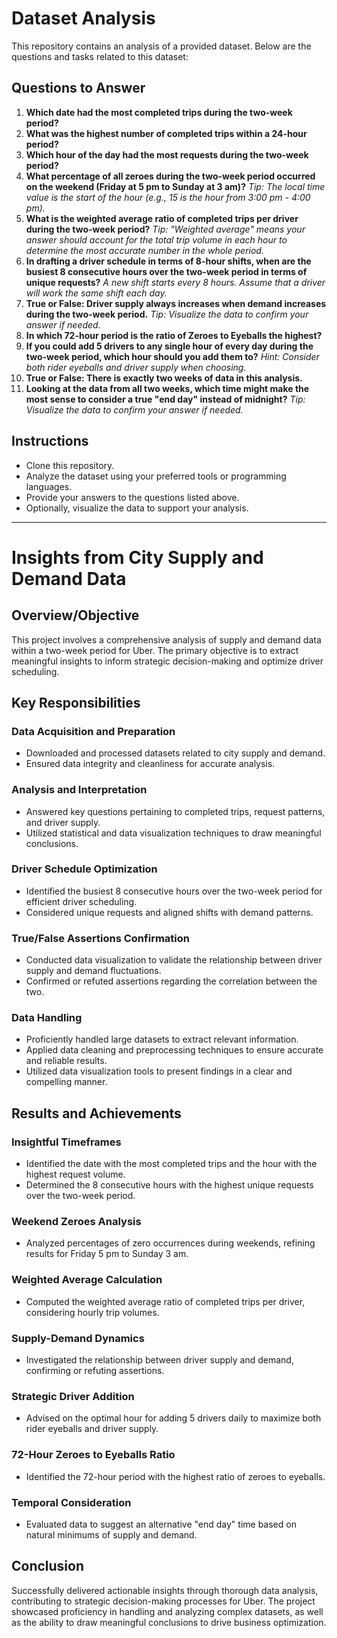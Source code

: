 # Dataset Analysis

This repository contains an analysis of a provided dataset. Below are the questions and tasks related to this dataset:

## Questions to Answer

1. **Which date had the most completed trips during the two-week period?**
2. **What was the highest number of completed trips within a 24-hour period?**
3. **Which hour of the day had the most requests during the two-week period?**
4. **What percentage of all zeroes during the two-week period occurred on the weekend (Friday at 5 pm to Sunday at 3 am)?**
   *Tip: The local time value is the start of the hour (e.g., 15 is the hour from 3:00 pm - 4:00 pm).*
5. **What is the weighted average ratio of completed trips per driver during the two-week period?**
   *Tip: "Weighted average" means your answer should account for the total trip volume in each hour to determine the most accurate number in the whole period.*
6. **In drafting a driver schedule in terms of 8-hour shifts, when are the busiest 8 consecutive hours over the two-week period in terms of unique requests?**
   *A new shift starts every 8 hours. Assume that a driver will work the same shift each day.*
7. **True or False: Driver supply always increases when demand increases during the two-week period.**
   *Tip: Visualize the data to confirm your answer if needed.*
8. **In which 72-hour period is the ratio of Zeroes to Eyeballs the highest?**
9. **If you could add 5 drivers to any single hour of every day during the two-week period, which hour should you add them to?**
   *Hint: Consider both rider eyeballs and driver supply when choosing.*
10. **True or False: There is exactly two weeks of data in this analysis.**
11. **Looking at the data from all two weeks, which time might make the most sense to consider a true "end day" instead of midnight?**
   *Tip: Visualize the data to confirm your answer if needed.*

## Instructions

- Clone this repository.
- Analyze the dataset using your preferred tools or programming languages.
- Provide your answers to the questions listed above.
- Optionally, visualize the data to support your analysis.

---

# Insights from City Supply and Demand Data

## Overview/Objective

This project involves a comprehensive analysis of supply and demand data within a two-week period for Uber. The primary objective is to extract meaningful insights to inform strategic decision-making and optimize driver scheduling.

## Key Responsibilities

### Data Acquisition and Preparation

- Downloaded and processed datasets related to city supply and demand.
- Ensured data integrity and cleanliness for accurate analysis.

### Analysis and Interpretation

- Answered key questions pertaining to completed trips, request patterns, and driver supply.
- Utilized statistical and data visualization techniques to draw meaningful conclusions.

### Driver Schedule Optimization

- Identified the busiest 8 consecutive hours over the two-week period for efficient driver scheduling.
- Considered unique requests and aligned shifts with demand patterns.

### True/False Assertions Confirmation

- Conducted data visualization to validate the relationship between driver supply and demand fluctuations.
- Confirmed or refuted assertions regarding the correlation between the two.

### Data Handling

- Proficiently handled large datasets to extract relevant information.
- Applied data cleaning and preprocessing techniques to ensure accurate and reliable results.
- Utilized data visualization tools to present findings in a clear and compelling manner.

## Results and Achievements

### Insightful Timeframes

- Identified the date with the most completed trips and the hour with the highest request volume.
- Determined the 8 consecutive hours with the highest unique requests over the two-week period.

### Weekend Zeroes Analysis

- Analyzed percentages of zero occurrences during weekends, refining results for Friday 5 pm to Sunday 3 am.

### Weighted Average Calculation

- Computed the weighted average ratio of completed trips per driver, considering hourly trip volumes.

### Supply-Demand Dynamics

- Investigated the relationship between driver supply and demand, confirming or refuting assertions.

### Strategic Driver Addition

- Advised on the optimal hour for adding 5 drivers daily to maximize both rider eyeballs and driver supply.

### 72-Hour Zeroes to Eyeballs Ratio

- Identified the 72-hour period with the highest ratio of zeroes to eyeballs.

### Temporal Consideration

- Evaluated data to suggest an alternative "end day" time based on natural minimums of supply and demand.

## Conclusion

Successfully delivered actionable insights through thorough data analysis, contributing to strategic decision-making processes for Uber. The project showcased proficiency in handling and analyzing complex datasets, as well as the ability to draw meaningful conclusions to drive business optimization.
